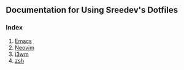 ## Documentation for Using Sreedev's Dotfiles

### Index
1. [Emacs](https://github.com/sreedevk/dot/blob/master/docs/emacs.md)
2. [Neovim](https://github.com/sreedevk/dot/blob/master/docs/neovim.md)
3. [i3wm](https://github.com/sreedevk/dot/blob/master/docs/i3wm.md)
4. [zsh](https://github.com/sreedevk/dot/blob/master/docs/zsh.md)
